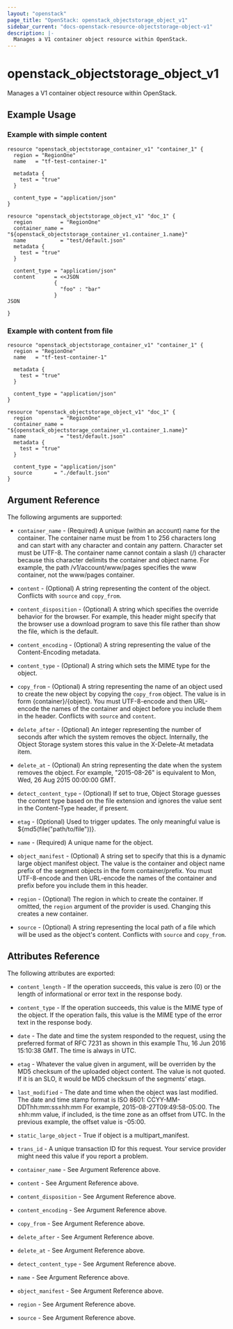 ```yaml
---
layout: "openstack"
page_title: "OpenStack: openstack_objectstorage_object_v1"
sidebar_current: "docs-openstack-resource-objectstorage-object-v1"
description: |-
  Manages a V1 container object resource within OpenStack.
---
```


# openstack\_objectstorage\_object_v1

Manages a V1 container object resource within OpenStack.

## Example Usage

### Example with simple content

```hcl
resource "openstack_objectstorage_container_v1" "container_1" {
  region = "RegionOne"
  name   = "tf-test-container-1"

  metadata {
    test = "true"
  }

  content_type = "application/json"
}

resource "openstack_objectstorage_object_v1" "doc_1" {
  region         = "RegionOne"
  container_name = "${openstack_objectstorage_container_v1.container_1.name}"
  name           = "test/default.json"
  metadata {
    test = "true"
  }

  content_type = "application/json"
  content      = <<JSON
               {
                 "foo" : "bar"
               }
JSON

}
```

### Example with content from file

```hcl
resource "openstack_objectstorage_container_v1" "container_1" {
  region = "RegionOne"
  name   = "tf-test-container-1"

  metadata {
    test = "true"
  }

  content_type = "application/json"
}

resource "openstack_objectstorage_object_v1" "doc_1" {
  region         = "RegionOne"
  container_name = "${openstack_objectstorage_container_v1.container_1.name}"
  name           = "test/default.json"
  metadata {
    test = "true"
  }

  content_type = "application/json"
  source       = "./default.json"
}
```

## Argument Reference

The following arguments are supported:

* `container_name` - (Required) A unique (within an account) name for the container. 
    The container name must be from 1 to 256 characters long and can start 
    with any character and contain any pattern. Character set must be UTF-8. 
    The container name cannot contain a slash (/) character because this 
    character delimits the container and object name. For example, the path 
    /v1/account/www/pages specifies the www container, not the www/pages container.

* `content` - (Optional) A string representing the content of the object. Conflicts with
   `source` and `copy_from`.

* `content_disposition` - (Optional) A string which specifies the override behavior for 
     the browser. For example, this header might specify that the browser use a download
     program to save this file rather than show the file, which is the default.
     
* `content_encoding` - (Optional) A string representing the value of the Content-Encoding
     metadata.

* `content_type` - (Optional) A string which sets the MIME type for the object.

* `copy_from` - (Optional) A string representing the name of an object 
    used to create the new object by copying the `copy_from` object. The value is in form 
    {container}/{object}. You must UTF-8-encode and then URL-encode the names of the 
    container and object before you include them in the header. Conflicts with `source` and 
    `content`.
             
* `delete_after` - (Optional) An integer representing the number of seconds after which the
    system removes the object. Internally, the Object Storage system stores this value in 
    the X-Delete-At metadata item.

* `delete_at` - (Optional) An string representing the date when the system removes the object. 
    For example, "2015-08-26" is equivalent to Mon, Wed, 26 Aug 2015 00:00:00 GMT.
    
* `detect_content_type` - (Optional) If set to true, Object Storage guesses the content 
    type based on the file extension and ignores the value sent in the Content-Type 
    header, if present.

* `etag` - (Optional) Used to trigger updates. The only meaningful value is ${md5(file("path/to/file"))}.

* `name` - (Required) A unique name for the object.

* `object_manifest` - (Optional) A string set to specify that this is a dynamic large 
    object manifest object. The value is the container and object name prefix of the
    segment objects in the form container/prefix. You must UTF-8-encode and then 
    URL-encode the names of the container and prefix before you include them in this 
    header.
    
* `region` - (Optional) The region in which to create the container. If
    omitted, the `region` argument of the provider is used. Changing this
    creates a new container.

* `source` - (Optional) A string representing the local path of a file which will be used
    as the object's content. Conflicts with `source` and `copy_from`.

## Attributes Reference

The following attributes are exported:

* `content_length` - If the operation succeeds, this value is zero (0) or the 
    length of informational or error text in the response body.
* `content_type` - If the operation succeeds, this value is the MIME type of the object. 
    If the operation fails, this value is the MIME type of the error text in the response 
    body.
* `date` - The date and time the system responded to the request, using the preferred 
    format of RFC 7231 as shown in this example Thu, 16 Jun 2016 15:10:38 GMT. The 
    time is always in UTC.
* `etag` - Whatever the value given in argument, will be overriden by the MD5 checksum of the uploaded object content. The value is not quoted. 
    If it is an SLO, it would be MD5 checksum of the segments’ etags.
* `last_modified` - The date and time when the object was last modified. The date and time 
    stamp format is ISO 8601:
       CCYY-MM-DDThh:mm:ss±hh:mm
    For example, 2015-08-27T09:49:58-05:00.
    The ±hh:mm value, if included, is the time zone as an offset from UTC. In the previous 
    example, the offset value is -05:00.
* `static_large_object` - True if object is a multipart_manifest.
* `trans_id` - A unique transaction ID for this request. Your service provider might 
    need this value if you report a problem.

* `container_name` - See Argument Reference above.
* `content` - See Argument Reference above.
* `content_disposition` - See Argument Reference above.
* `content_encoding` - See Argument Reference above.
* `copy_from` - See Argument Reference above.
* `delete_after` - See Argument Reference above.
* `delete_at` - See Argument Reference above.
* `detect_content_type` - See Argument Reference above.
* `name` - See Argument Reference above.
* `object_manifest` - See Argument Reference above.
* `region` - See Argument Reference above.
* `source` - See Argument Reference above.
